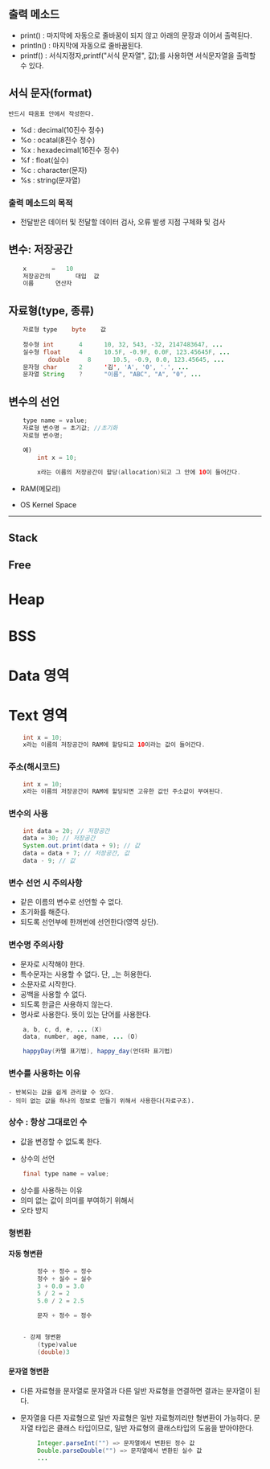 ## 출력 메소드
-	print() : 마지막에 자동으로 줄바꿈이 되지 않고 아래의 문장과 이어서 출력된다.
-	println() : 마지막에 자동으로 줄바꿈된다.
-	printf() : 서식지정자,printf("서식 문자열", 값);를 사용하면 서식문자열을 출력할 수 있다.

## 서식 문자(format)
	반드시 따옴표 안에서 작성한다.
	
-	%d : decimal(10진수 정수)
-	%o : ocatal(8진수 정수)
-	%x : hexadecimal(16진수 정수)
-	%f : float(실수)
-	%c : character(문자)
-	%s : string(문자열)


### 출력 메소드의 목적
-	전달받은 데이터 및 전달할 데이터 검사, 오류 발생 지점 구체화 및 검사

## 변수: 저장공간
```java
	x		=	10
	저장공간의		대입	값
	이름		연산자
```
## 자료형(type, 종류)
```java
	자료형	type	byte	값
	
	정수형	int 	  4	     10, 32, 543, -32, 2147483647, ...
	실수형	float     4	     10.5F, -0.9F, 0.0F, 123.45645F, ...
		   double     8 	 10.5, -0.9, 0.0, 123.45645, ...
	문자형	char	  2	     '김', 'A', '0', '.', ...
	문자열	String	  ?	     "이름", "ABC", "A", "0", ...
```
## 변수의 선언
```java
	type name = value;
	자료형 변수명 = 초기값; //초기화
	자료형 변수명;

	예) 
		int x = 10;
		
		x라는 이름의 저장공간이 할당(allocation)되고 그 안에 10이 들어간다.
```
- RAM(메모리)


- OS Kernel Space
---
Stack
--------------------
Free
--------------------
Heap
====================
BSS
====================
Data 영역
====================
Text 영역
====================
```java
    int x = 10;
	x라는 이름의 저장공간이 RAM에 할당되고 10이라는 값이 들어간다.
```
### 주소(해시코드)
```java
	int x = 10;
	x라는 이름의 저장공간이 RAM에 할당되면 고유한 값인 주소값이 부여된다.
```
### 변수의 사용
```java
	int data = 20; // 저장공간
	data = 30; // 저장공간
	System.out.print(data + 9); // 값
	data = data + 7; // 저장공간, 값
	data - 9; // 값
```
### 변수 선언 시 주의사항
- 같은 이름의 변수로 선언할 수 없다.
- 초기화를 해준다.
- 되도록 선언부에 한꺼번에 선언한다(영역 상단).

### 변수명 주의사항
-	문자로 시작해야 한다.
-	특수문자는 사용할 수 없다. 단, _는 허용한다.
-	소문자로 시작한다.
-	공백을 사용할 수 없다.
-	되도록 한글은 사용하지 않는다.
-	명사로 사용한다.
	뜻이 있는 단어를 사용한다.
```java
	a, b, c, d, e, ... (X)
	data, number, age, name, ... (O)

	happyDay(카멜 표기법), happy_day(언더파 표기법)
```
### 변수를 사용하는 이유
	- 반복되는 값을 쉽게 관리할 수 있다.
	- 의미 없는 값을 하나의 정보로 만들기 위해서 사용한다(자료구조).

### 상수 : 항상 그대로인 수
-	값을 변경할 수 없도록 한다.

	
- 상수의 선언
```java
	final type name = value;
```
- 상수를 사용하는 이유
- 의미 없는 값이 의미를 부여하기 위해서
- 오타 방지

### 형변환
#### 자동 형변환
```java
		정수 + 정수 = 정수
		정수 + 실수 = 실수
		3 + 0.0 = 3.0
		5 / 2 = 2
		5.0 / 2 = 2.5

		문자 + 정수 = 정수


	- 강제 형변환
		(type)value
		(double)3
```	
#### 문자열 형변환
- 다른 자료형을 문자열로
		문자열과 다른 일반 자료형을 연결하면 결과는 문자열이 된다.

- 문자열을 다른 자료형으로
		일반 자료형은 일반 자료형끼리만 형변환이 가능하다.
		문자열 타입은 클래스 타입이므로, 일반 자료형의 클래스타입의 도움을 받아야한다.
```java
		Integer.parseInt("") => 문자열에서 변환된 정수 값
		Double.parseDouble("") => 문자열에서 변환된 실수 값
		...
```